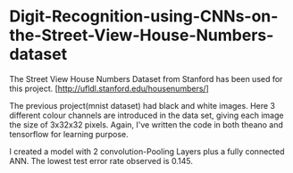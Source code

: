 # Digit-Recognition-using-CNNs-on-the-Street-View-House-Numbers-dataset

The Street View House Numbers Dataset from Stanford has been used for this project. [http://ufldl.stanford.edu/housenumbers/]

The previous project(mnist dataset) had black and white images. Here 3 different colour channels are introduced in the data set, giving each image the size of 3x32x32 pixels. Again, I've written the code in both theano and tensorflow for learning purpose.

I created a model with 2 convolution-Pooling Layers plus a fully connected ANN. The lowest test error rate observed is 0.145.
